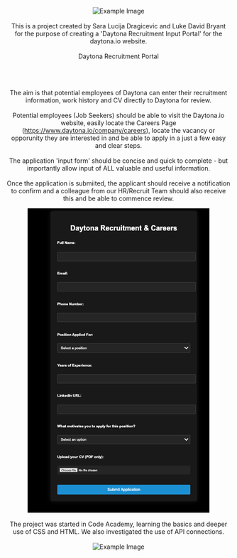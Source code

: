 <div align="center">

![Example Image](https://mma.prnewswire.com/media/2354935/Daytona_logotype_black_Logo.jpg?p=facebook>)
<br>
<br>
This is a project created by Sara Lucija Dragicevic and Luke David Bryant for the purpose of creating a 'Daytona Recruitment Input Portal' for the daytona.io website. 
<br>
<br>
Daytona Recruitment Portal
<br>
<br>
<br>
<br>
<div align="center">

The aim is that potential employees of Daytona can enter their recruitment information, work history and CV directly to Daytona for review. 
<br>
<br>
Potential employees (Job Seekers) should be able to visit the Daytona.io website, easily locate the Careers Page (https://www.daytona.io/company/careers), locate the vacancy or opporunity they are interested in and be able to apply in a just a few easy and clear steps. 
<br>
<br>
The application 'input form' should be concise and quick to complete - but importantly allow input of ALL valuable and useful information. 
<br>
<br>
Once the application is submiited, the applicant should receive a notification to confirm and a colleague from our HR/Recruit Team should also receive this and be able to commence review. 
<div align="center">

![Example Image](https://github.com/LDavidBryant/project-porfolio/blob/main/RecruitPortal.png?raw=true>)
<br>

The project was started in Code Academy, learning the basics and deeper use of CSS and HTML.  We also investigated the use of API connections.
<br>
<br>
![Example Image](https://www.datocms-assets.com/103916/1718013622-abstract_new_11_dark.png?auto=compress%2Cformat&fit=crop&h=380&w=760>)
